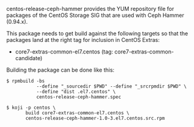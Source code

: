 centos-release-ceph-hammer provides the YUM repository file for packages of the
CentOS Storage SIG that are used with Ceph Hammer (0.94.x).

This package needs to get build against the following targets so that the
packages land at the right tag for inclusion in CentOS Extras:

 - core7-extras-common-el7.centos (tag: core7-extras-common-candidate)

Building the package can be done like this:


    $ rpmbuild -bs
               --define "_sourcedir $PWD" --define "_srcrpmdir $PWD" \
               --define "dist .el7.centos" \
               centos-release-ceph-hammer.spec

    $ koji -p centos \
           build core7-extras-common-el7.centos \
           centos-release-ceph-hammer-1.0-3.el7.centos.src.rpm

